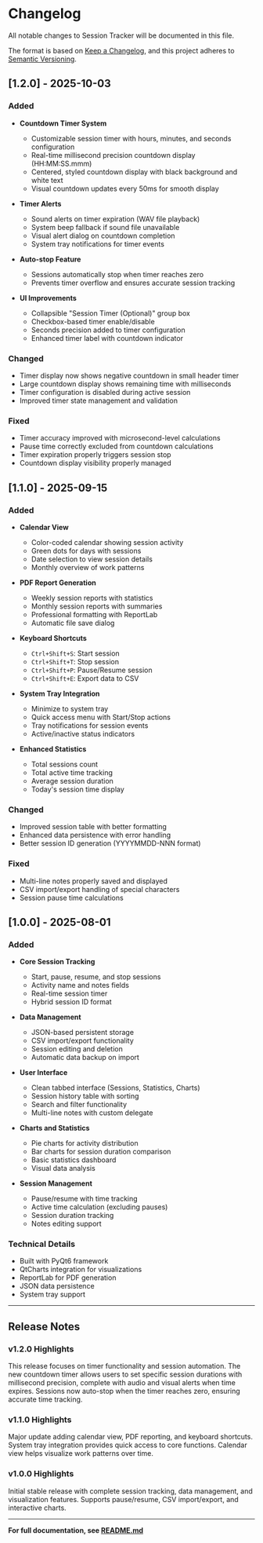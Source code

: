 # Changelog

All notable changes to Session Tracker will be documented in this file.

The format is based on [Keep a Changelog](https://keepachangelog.com/en/1.0.0/),
and this project adheres to [Semantic Versioning](https://semver.org/spec/v2.0.0.html).

## [1.2.0] - 2025-10-03

### Added
- **Countdown Timer System**
  - Customizable session timer with hours, minutes, and seconds configuration
  - Real-time millisecond precision countdown display (HH:MM:SS.mmm)
  - Centered, styled countdown display with black background and white text
  - Visual countdown updates every 50ms for smooth display

- **Timer Alerts**
  - Sound alerts on timer expiration (WAV file playback)
  - System beep fallback if sound file unavailable
  - Visual alert dialog on countdown completion
  - System tray notifications for timer events

- **Auto-stop Feature**
  - Sessions automatically stop when timer reaches zero
  - Prevents timer overflow and ensures accurate session tracking

- **UI Improvements**
  - Collapsible "Session Timer (Optional)" group box
  - Checkbox-based timer enable/disable
  - Seconds precision added to timer configuration
  - Enhanced timer label with countdown indicator

### Changed
- Timer display now shows negative countdown in small header timer
- Large countdown display shows remaining time with milliseconds
- Timer configuration is disabled during active session
- Improved timer state management and validation

### Fixed
- Timer accuracy improved with microsecond-level calculations
- Pause time correctly excluded from countdown calculations
- Timer expiration properly triggers session stop
- Countdown display visibility properly managed

## [1.1.0] - 2025-09-15

### Added
- **Calendar View**
  - Color-coded calendar showing session activity
  - Green dots for days with sessions
  - Date selection to view session details
  - Monthly overview of work patterns

- **PDF Report Generation**
  - Weekly session reports with statistics
  - Monthly session reports with summaries
  - Professional formatting with ReportLab
  - Automatic file save dialog

- **Keyboard Shortcuts**
  - `Ctrl+Shift+S`: Start session
  - `Ctrl+Shift+T`: Stop session
  - `Ctrl+Shift+P`: Pause/Resume session
  - `Ctrl+Shift+E`: Export data to CSV

- **System Tray Integration**
  - Minimize to system tray
  - Quick access menu with Start/Stop actions
  - Tray notifications for session events
  - Active/inactive status indicators

- **Enhanced Statistics**
  - Total sessions count
  - Total active time tracking
  - Average session duration
  - Today's session time display

### Changed
- Improved session table with better formatting
- Enhanced data persistence with error handling
- Better session ID generation (YYYYMMDD-NNN format)

### Fixed
- Multi-line notes properly saved and displayed
- CSV import/export handling of special characters
- Session pause time calculations

## [1.0.0] - 2025-08-01

### Added
- **Core Session Tracking**
  - Start, pause, resume, and stop sessions
  - Activity name and notes fields
  - Real-time session timer
  - Hybrid session ID format

- **Data Management**
  - JSON-based persistent storage
  - CSV import/export functionality
  - Session editing and deletion
  - Automatic data backup on import

- **User Interface**
  - Clean tabbed interface (Sessions, Statistics, Charts)
  - Session history table with sorting
  - Search and filter functionality
  - Multi-line notes with custom delegate

- **Charts and Statistics**
  - Pie charts for activity distribution
  - Bar charts for session duration comparison
  - Basic statistics dashboard
  - Visual data analysis

- **Session Management**
  - Pause/resume with time tracking
  - Active time calculation (excluding pauses)
  - Session duration tracking
  - Notes editing support

### Technical Details
- Built with PyQt6 framework
- QtCharts integration for visualizations
- ReportLab for PDF generation
- JSON data persistence
- System tray support

---

## Release Notes

### v1.2.0 Highlights
This release focuses on timer functionality and session automation. The new countdown timer allows users to set specific session durations with millisecond precision, complete with audio and visual alerts when time expires. Sessions now auto-stop when the timer reaches zero, ensuring accurate time tracking.

### v1.1.0 Highlights
Major update adding calendar view, PDF reporting, and keyboard shortcuts. System tray integration provides quick access to core functions. Calendar view helps visualize work patterns over time.

### v1.0.0 Highlights
Initial stable release with complete session tracking, data management, and visualization features. Supports pause/resume, CSV import/export, and interactive charts.

---

**For full documentation, see [README.md](README.md)**
